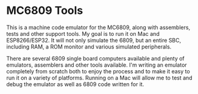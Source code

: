 # MC6809 Tools

This is a machine code emulator for the MC6809, along with assemblers, tests and other support tools. My goal is to run it on Mac and ESP8266/ESP32. It will not only simulate the 6809, but an entire SBC, including RAM, a ROM monitor and various simulated peripherals.

There are several 6809 single board computers available and plenty of emulators, assemblers and other tools available. I'm writing an emulator completely from scratch both to enjoy the process and to make it easy to run it on a variety of platforms. Running on a Mac will allow me to test and debug the emulator as well as 6809 code written for it.

